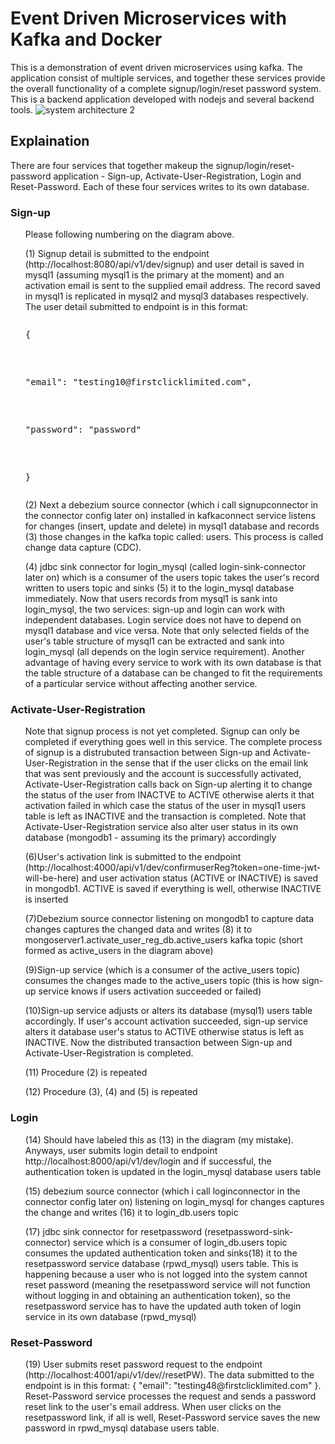 # Event Driven Microservices with Kafka and Docker
This is a demonstration of event driven microservices using kafka. The application consist of multiple services, and together these services provide the overall functionality of a complete signup/login/reset password system. This is a backend application developed with nodejs and several backend tools.
![system architecture 2](https://user-images.githubusercontent.com/3667737/204997563-9bb1d963-fc89-4d37-87e4-e2aa8ed06472.png)
<H2>Explaination</H2>
There are four services that together makeup the signup/login/reset-password application - Sign-up, Activate-User-Registration, Login and Reset-Password. Each of these four services writes to its own database.
<H3>Sign-up</H3>
<ul>Please following numbering on the diagram above.</ul>
<ul>(1) Signup detail is submitted to the endpoint (http://localhost:8080/api/v1/dev/signup) and user detail is saved in mysql1 (assuming mysql1 is the primary at the moment) and an activation email is sent to the supplied email address. The record saved in mysql1 is replicated in mysql2 and mysql3 databases respectively. The user detail submitted to endpoint is in this format:
  <pre><p>{</p>
  <p>"email": "testing10@firstclicklimited.com",</p>
  <p>"password": "password"</p>
  <p>}</p></pre>
</ul>
<ul>
  (2) Next a debezium source connector (which i call signupconnector in the connector config later on) installed in kafkaconnect service listens for changes (insert, update and delete) in mysql1 database and records (3) those changes in the kafka topic called: users. This process is called change data capture (CDC).
</ul>
<ul>
  (4) jdbc sink connector for login_mysql (called login-sink-connector later on) which is a consumer of the users topic takes the user's record written to users topic and sinks (5) it to the login_mysql database immediately. Now that users records from mysql1 is sank into login_mysql, the two services: sign-up and login can work with independent databases. Login service does not have to depend on mysql1 database and vice versa. Note that only selected fields of the user's table structure of mysql1 can be extracted and sank into login_mysql (all depends on the login service requirement). Another advantage of having every service to work with its own database is that the table structure of a database can be changed to fit the requirements of a particular service without affecting another service.
</ul>
<H3>Activate-User-Registration</H3>
<ul>Note that signup process is not yet completed. Signup can only be completed if everything goes well in this service. The complete process of signup is a distrubuted transaction between Sign-up and Activate-User-Registration in the sense that if the user clicks on the email link that was sent previously and the account is successfully activated, Activate-User-Registration calls back on Sign-up alerting it to change the status of the user from INACTVE to ACTIVE otherwise alerts it that activation failed in which case the status of the user in mysql1 users table is left as INACTIVE and the transaction is completed. Note that Activate-User-Registration service also alter user status in its own database (mongodb1 - assuming its the primary) accordingly</ul>
<ul>(6)User's activation link is submitted to the endpoint (http://localhost:4000/api/v1/dev/confirmuserReg?token=one-time-jwt-will-be-here) and user activation status (ACTIVE or INACTIVE) is saved in mongodb1. ACTIVE is saved if everything is well, otherwise INACTIVE is inserted</ul>
<ul>(7)Debezium source connector listening on mongodb1 to capture data changes captures the changed data and writes (8) it to mongoserver1.activate_user_reg_db.active_users kafka topic (short formed as active_users in the diagram above)</ul>
<ul>(9)Sign-up service (which is a consumer of the active_users topic) consumes the changes made to the active_users topic (this is how sign-up service knows if users activation succeeded or failed)</ul>
<ul>(10)Sign-up service adjusts or alters its database (mysql1) users table accordingly. If user's account activation succeeded, sign-up service alters it database user's status to ACTIVE otherwise status is left as INACTIVE. Now the distributed transaction between Sign-up and Activate-User-Registration is completed.</ul>
<ul>(11) Procedure (2) is repeated</ul>
<ul>(12) Procedure (3), (4) and (5) is repeated</ul>
<H3>Login</H3>
<ul>(14) Should have labeled this as (13) in the diagram (my mistake). Anyways, user submits login detail to endpoint http://localhost:8000/api/v1/dev/login and if successful, the authentication token is updated in the login_mysql database users table</ul>
<ul>(15) debezium source connector (which i call loginconnector in the connector config later on) listening on login_mysql for changes captures the change and writes (16) it to login_db.users topic</ul>
<ul>(17) jdbc sink connector for resetpassword (resetpassword-sink-connector) service which is a consumer of login_db.users topic consumes the updated authentication token and sinks(18) it to the resetpassword service database (rpwd_mysql) users table. This is happening because a user who is not logged into the system cannot reset password (meaning the resetpassword service will not function without logging in and obtaining an authentication token), so the resetpassword service has to have the updated auth token of login service in its own database (rpwd_mysql)</ul>
<H3>Reset-Password</H3>
<ul>(19) User submits reset password request to the endpoint (http://localhost:4001/api/v1/dev//resetPW). The data submitted to the endpoint is in this format: {
    "email": "testing48@firstclicklimited.com"
}. Reset-Password service processes the request and sends a password reset link to the user's email address. When user clicks on the resetpassword link, if all is well, Reset-Password service saves the new password in rpwd_mysql database users table.</ul>
